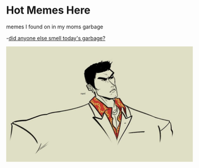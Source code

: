 Hot Memes Here
==============
memes I found on in my moms garbage

-[did anyone else smell today's garbage?](https://youtu.be/fP6IOM4qcYk)

![Image](./reactions/nani.jpg?raw=true)
